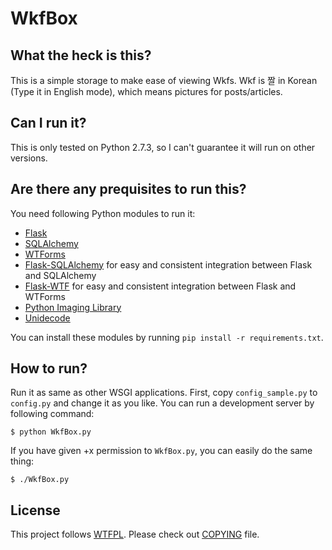 WkfBox
===

What the heck is this?
---

This is a simple storage to make ease of viewing Wkfs.
Wkf is 짤 in Korean (Type it in English mode), which means pictures for posts/articles.

Can I run it?
---

This is only tested on Python 2.7.3, so I can't guarantee it will run on other versions.

Are there any prequisites to run this?
---

You need following Python modules to run it:

- [Flask](http://flask.pocoo.org/)
- [SQLAlchemy](http://www.sqlalchemy.org/)
- [WTForms](http://wtforms.simplecodes.com/)
- [Flask-SQLAlchemy](http://packages.python.org/Flask-SQLAlchemy/)
  for easy and consistent integration between Flask and SQLAlchemy
- [Flask-WTF](http://packages.python.org/Flask-WTF/)
  for easy and consistent integration between Flask and WTForms
- [Python Imaging Library](http://www.pythonware.com/products/pil/)
- [Unidecode](http://pypi.python.org/pypi/Unidecode/)

You can install these modules by running `pip install -r requirements.txt`.

How to run?
---

Run it as same as other WSGI applications.
First, copy `config_sample.py` to `config.py` and change it as you like.
You can run a development server by following command:

```
$ python WkfBox.py
```

If you have given +x permission to `WkfBox.py`, you can easily do the same thing:

```
$ ./WkfBox.py
```

License
---

This project follows [WTFPL](http://sam.zoy.org/wtfpl/).
Please check out [COPYING](https://github.com/Saberre/WkfBox/blob/master/COPYING) file.